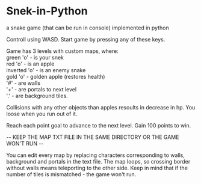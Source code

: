 # Snek-in-Python
a snake game (that can be run in console) implemented in python



Controll using WASD.
Start game by pressing any of these keys.



Game has 3 levels with custom maps, where:  
green 'o' - is your snek  
red 'o' - is an apple  
inverted 'o' - is an enemy snake  
gold 'o' - golden apple (restores health)  
'#' - are walls  
'+' - are portals to next level  
'.' - are background tiles.  


Collisions with any other objects than apples resoults in decrease in hp. You loose when you run out of it.


Reach each point goal to advance to the next level. Gain 100 points to win.


-- KEEP THE MAP TXT FILE IN THE SAME DIRECTORY OR THE GAME WON'T RUN --

You can edit every map by replacing characters corresponding to walls, background and portals in the text file.
The map loops, so crossing border without walls means teleporting to the other side.
Keep in mind that if the number of tiles is mismatched - the game won't run.
